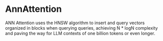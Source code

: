 # AnnAttention
ANN Attention uses the HNSW algorithm to insert and query vectors organized in blocks when querying queries, achieving N * logN complexity and paving the way for LLM contexts of one billion tokens or even longer.
